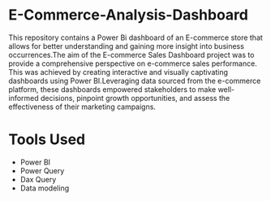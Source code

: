 # E-Commerce-Analysis-Dashboard
This repository contains a Power Bi dashboard of an E-commerce store that allows for better understanding and gaining more insight into business occurrences.The aim of the E-commerce Sales Dashboard project was to provide a comprehensive perspective on e-commerce sales performance. This was achieved by creating interactive and visually captivating dashboards using Power BI.Leveraging data sourced from the e-commerce platform, these dashboards empowered stakeholders to make well-informed decisions, pinpoint growth opportunities, and assess the effectiveness of their marketing campaigns.

# Tools Used
- Power BI
- Power Query
- Dax Query
- Data modeling
